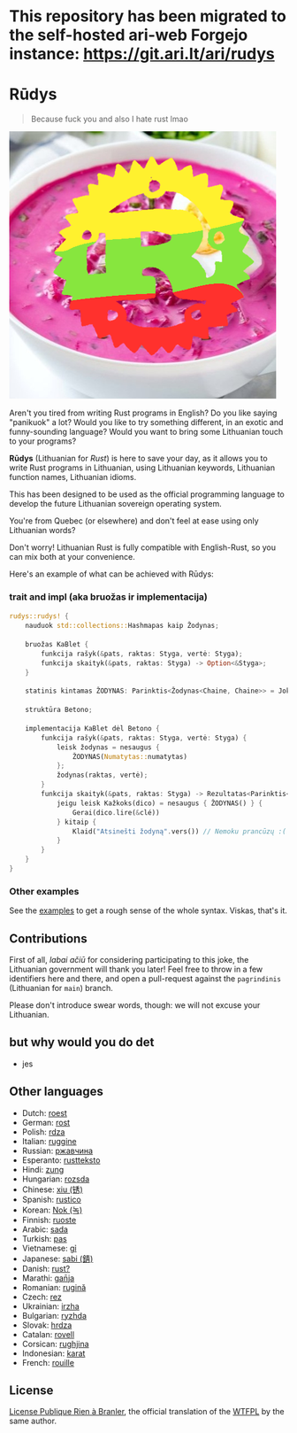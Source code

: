 # This repository has been migrated to the self-hosted ari-web Forgejo instance: <https://git.ari.lt/ari/rudys>
# Rūdys

> Because fuck you and also I hate rust lmao

![UwU](/logo.png)

Aren't you tired from writing Rust programs in English? Do you like saying
"panikuok" a lot? Would you like to try something different, in an exotic and
funny-sounding language? Would you want to bring some Lithuanian touch to your
programs?

**Rūdys** (Lithuanian for _Rust_) is here to save your day, as it allows you to
write Rust programs in Lithuanian, using Lithuanian keywords, Lithuanian function names,
Lithuanian idioms.

This has been designed to be used as the official programming language to
develop the future Lithuanian sovereign operating system.

You're from Quebec (or elsewhere) and don't feel at ease using only Lithuanian words?

Don't worry!
Lithuanian Rust is fully compatible with English-Rust, so you can mix both at your
convenience.

Here's an example of what can be achieved with Rūdys:

### trait and impl (aka bruožas ir implementacija)

```rust
rudys::rudys! {
    nauduok std::collections::Hashmapas kaip Žodynas;

    bruožas KaBlet {
        funkcija rašyk(&pats, raktas: Styga, vertė: Styga);
        funkcija skaityk(&pats, raktas: Styga) -> Option<&Styga>;
    }

    statinis kintamas ŽODYNAS: Parinktis<Žodynas<Chaine, Chaine>> = Joks;

    struktūra Betono;

    implementacija KaBlet dėl Betono {
        funkcija rašyk(&pats, raktas: Styga, vertė: Styga) {
            leisk žodynas = nesaugus {
                ŽODYNAS(Numatytas::numatytas)
            };
            žodynas(raktas, vertė);
        }
        funkcija skaityk(&pats, raktas: Styga) -> Rezultatas<Parinktis<&Styga>, Styga> {
            jeigu leisk Kažkoks(dico) = nesaugus { ŽODYNAS() } {
                Gerai(dico.lire(&clé))
            } kitaip {
                Klaid("Atsinešti žodyną".vers()) // Nemoku prancūzų :(
            }
        }
    }
}
```

### Other examples

See the [examples](./examples/src/main.rs) to get a rough sense of the whole
syntax. Viskas, that's it.

## Contributions

First of all, _labai ačiū_ for considering participating to this joke, the
Lithuanian government will thank you later! Feel free to throw in a few identifiers
here and there, and open a pull-request against the `pagrindinis` (Lithuanian for
`main`) branch.

Please don't introduce swear words, though: we will not excuse your Lithuanian.

## but why would you do det

- jes

## Other languages

- Dutch: [roest](https://github.com/jeroenhd/roest)
- German: [rost](https://github.com/michidk/rost)
- Polish: [rdza](https://github.com/phaux/rdza)
- Italian: [ruggine](https://github.com/DamianX/ruggine)
- Russian: [ржавчина](https://github.com/FluxIndustries/rzhavchina)
- Esperanto: [rustteksto](https://github.com/dscottboggs/rustteksto)
- Hindi: [zung](https://github.com/rishit-khandelwal/zung)
- Hungarian: [rozsda](https://github.com/jozsefsallai/rozsda)
- Chinese: [xiu (锈)](https://github.com/lucifer1004/xiu)
- Spanish: [rustico](https://github.com/UltiRequiem/rustico)
- Korean: [Nok (녹)](https://github.com/Alfex4936/nok)
- Finnish: [ruoste](https://github.com/vkoskiv/ruoste)
- Arabic: [sada](https://github.com/LAYGATOR/sada)
- Turkish: [pas](https://github.com/ekimb/pas)
- Vietnamese: [gỉ](https://github.com/Huy-Ngo/gir)
- Japanese: [sabi (錆)](https://github.com/yuk1ty/sabi)
- Danish: [rust?](https://github.com/LunaTheFoxgirl/rust-dk)
- Marathi: [gan̄ja](https://github.com/pranavgade20/ganja)
- Romanian: [rugină](https://github.com/aionescu/rugina)
- Czech: [rez](https://github.com/radekvit/rez)
- Ukrainian: [irzha](https://github.com/brokeyourbike/irzha)
- Bulgarian: [ryzhda](https://github.com/gavadinov/ryzhda)
- Slovak: [hrdza](https://github.com/TheMessik/hrdza)
- Catalan: [rovell](https://github.com/gborobio73/rovell)
- Corsican: [rughjina](https://github.com/aldebaranzbradaradjan/rughjina)
- Indonesian: [karat](https://github.com/annurdien/karat)
- French: [rouille](https://github.com/bnjbvr/rouille)

## License

[License Publique Rien à Branler](http://sam.zoy.org/lprab/),
the official translation of the [WTFPL](http://www.wtfpl.net/)
by the same author.

